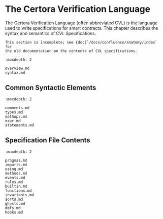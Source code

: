 The Certora Verification Language
=================================

The Certora Verification Language (often abbreviated CVL) is the language used
to write specifications for smart contracts.  This chapter describes the syntax
and semantics of CVL Specifications.

```{todo}
This section is incomplete; see {doc}`/docs/confluence/anatomy/index` for
the old documentation on the contents of CVL specifications.
```

```{toctree}
:maxdepth: 2

overview.md
syntax.md
```

Common Syntactic Elements
-------------------------

```{toctree}
:maxdepth: 2

comments.md
types.md
mathops.md
expr.md
statements.md
```

Specification File Contents
---------------------------

```{toctree}
:maxdepth: 2

pragmas.md
imports.md
using.md
methods.md
events.md
rules.md
builtin.md
functions.md
invariants.md
sorts.md
ghosts.md
defs.md
hooks.md
```

